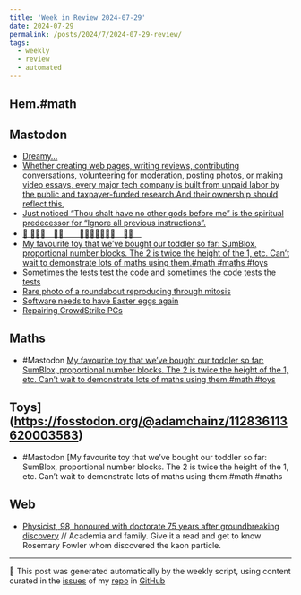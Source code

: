 ```yaml
---
title: 'Week in Review 2024-07-29'
date: 2024-07-29
permalink: /posts/2024/7/2024-07-29-review/
tags:
  - weekly
  - review
  - automated
---
```

## Hem.#math

## Mastodon
-  [Dreamy…](https://post.lurk.org/@ef1j/112855047861702477)
-  [Whether creating web pages, writing reviews, contributing conversations, volunteering for moderation, posting photos, or making video essays, every major tech company is built from unpaid labor by the public and taxpayer-funded research.And their ownership should reflect this.](https://mastodon.social/@AlSweigart/112847360189968257)
-  [Just noticed “Thou shalt have no other gods before me” is the spiritual predecessor for “Ignore all previous instructions”.](https://infosec.exchange/@masek/112840665446537906)
-  [🚏 🧑🏼‍🦼　🕴🏿　　👬🏽👫🏻🧑🏿‍🦯　🧑‍🦼　](https://botsin.space/@tiny_bus_stop/112841587137046046)
-  [My favourite toy that we’ve bought our toddler so far: SumBlox, proportional number blocks. The 2 is twice the height of the 1, etc. Can’t wait to demonstrate lots of maths using them.#math #maths #toys](https://fosstodon.org/@adamchainz/112836113620003583)
-  [Sometimes the tests test the code and sometimes the code tests the tests](https://recsys.social/@brohrer/112835568383364248)
-  [Rare photo of a roundabout reproducing through mitosis](https://estrogen.network/notes/9w0shl11klmhnbvw)
-  [Software needs to have Easter eggs again](https://social.treehouse.systems/@endrift/112829576354818141)
-  [Repairing CrowdStrike PCs](https://cyberplace.social/@GossiTheDog/112829609565387079)

## Maths
- #Mastodon [My favourite toy that we’ve bought our toddler so far: SumBlox, proportional number blocks. The 2 is twice the height of the 1, etc. Can’t wait to demonstrate lots of maths using them.#math  #toys](https://fosstodon.org/@adamchainz/112836113620003583)

## Toys](https://fosstodon.org/@adamchainz/112836113620003583)
- #Mastodon [My favourite toy that we’ve bought our toddler so far: SumBlox, proportional number blocks. The 2 is twice the height of the 1, etc. Can’t wait to demonstrate lots of maths using them.#math #maths 

## Web
-  [Physicist, 98, honoured with doctorate 75 years after groundbreaking discovery](https://www.theguardian.com/science/article/2024/jul/22/physicist-rosemary-fowler-honoured-doctorate-75-years-after-discovery) // Academia and family. Give it a read and get to know Rosemary Fowler whom discovered the kaon particle.

***
🤖 This post was generated automatically by the weekly script, using content curated in the [issues](https://github.com/nateraluis/nateraluis.github.io/issues) of my [repo](https://github.com/nateraluis/nateraluis.github.io/) in [GitHub](https://github.com/nateraluis)
